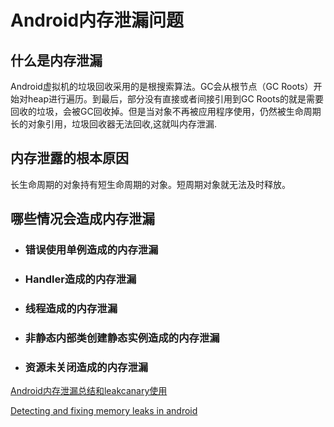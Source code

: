 # Android内存泄漏问题

## 什么是内存泄漏

Android虚拟机的垃圾回收采用的是根搜索算法。GC会从根节点（GC Roots）开始对heap进行遍历。到最后，部分没有直接或者间接引用到GC Roots的就是需要回收的垃圾，会被GC回收掉。但是当对象不再被应用程序使用，仍然被生命周期长的对象引用，垃圾回收器无法回收,这就叫内存泄漏.

## 内存泄露的根本原因

长生命周期的对象持有短生命周期的对象。短周期对象就无法及时释放。

## 哪些情况会造成内存泄漏

- ### 错误使用单例造成的内存泄漏

- ### Handler造成的内存泄漏

- ### 线程造成的内存泄漏

- ### 非静态内部类创建静态实例造成的内存泄漏

- ### 资源未关闭造成的内存泄漏

[Android内存泄漏总结和leakcanary使用](https://www.jianshu.com/p/f55c6187a1c0)

[Detecting and fixing memory leaks in android](https://blog.mindorks.com/detecting-and-fixing-memory-leaks-in-android)